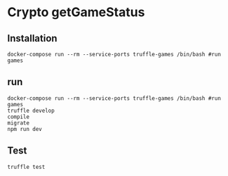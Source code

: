 # Crypto getGameStatus

## Installation
```
docker-compose run --rm --service-ports truffle-games /bin/bash #run games
```

## run
```
docker-compose run --rm --service-ports truffle-games /bin/bash #run games
truffle develop
compile
migrate
npm run dev
```

## Test
```
truffle test
```
